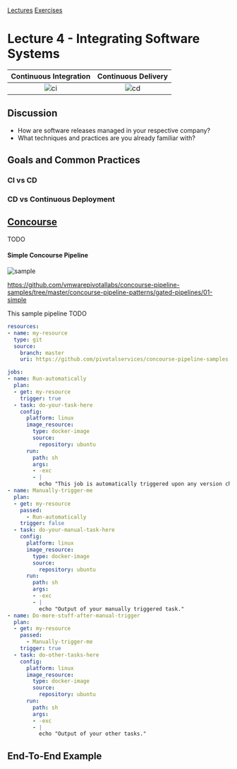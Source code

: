 [Lectures](../../README.md#school-lectures)
[Exercises](./exercise/README.md)

# Lecture 4 - Integrating Software Systems

Continuous Integration             |  Continuous Delivery
:-------------------------:|:-------------------------:
![ci](https://images-na.ssl-images-amazon.com/images/I/51lkZKjkpfL._SX376_BO1,204,203,200_.jpg) | ![cd](https://images-na.ssl-images-amazon.com/images/I/51NbiDn81NL._SX385_BO1,204,203,200_.jpg)

## Discussion
- How are software releases managed in your respective company?
- What techniques and practices are you already familiar with?

## Goals and Common Practices

### CI vs CD

### CD vs Continuous Deployment

## [Concourse](https://github.com/concourse/concourse)

TODO

#### Simple Concourse Pipeline

![sample](https://raw.githubusercontent.com/lsilvapvt/misc-support-files/master/docs/images/simple-gated-pipeline.gif)

https://github.com/vmwarepivotallabs/concourse-pipeline-samples/tree/master/concourse-pipeline-patterns/gated-pipelines/01-simple

This sample pipeline TODO

```yml
resources:
- name: my-resource
  type: git
  source:
    branch: master
    uri: https://github.com/pivotalservices/concourse-pipeline-samples.git

jobs:
- name: Run-automatically
  plan:
  - get: my-resource
    trigger: true
  - task: do-your-task-here
    config:
      platform: linux
      image_resource:
        type: docker-image
        source:
          repository: ubuntu
      run:
        path: sh
        args:
        - -exc
        - |
          echo "This job is automatically triggered upon any version change in the resource."
- name: Manually-trigger-me
  plan:
  - get: my-resource
    passed:
      - Run-automatically
    trigger: false
  - task: do-your-manual-task-here
    config:
      platform: linux
      image_resource:
        type: docker-image
        source:
          repository: ubuntu
      run:
        path: sh
        args:
        - -exc
        - |
          echo "Output of your manually triggered task."
- name: Do-more-stuff-after-manual-trigger
  plan:
  - get: my-resource
    passed:
      - Manually-trigger-me
    trigger: true
  - task: do-other-tasks-here
    config:
      platform: linux
      image_resource:
        type: docker-image
        source:
          repository: ubuntu
      run:
        path: sh
        args:
        - -exc
        - |
          echo "Output of your other tasks."
```

## End-To-End Example
